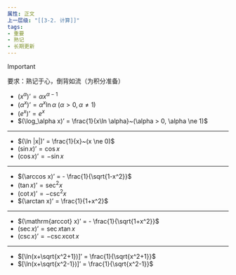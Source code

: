 ```yaml
---
属性: 正文
上一层级: "[[3-2. 计算]]"
tags:
- 重要
- 熟记
- 长期更新
---
```


> [!important] 
> 
> 要求：熟记于心，倒背如流（为积分准备）

- $(x^\alpha)’ = \alpha x^{\alpha - 1}$
- $(\alpha^x)’ = \alpha^x \ln \alpha~(\alpha > 0, \alpha \ne 1)$
- $(e^x)’ = e^x$
- $(\log_\alpha x)’ = \frac{1}{x\ln \alpha}~(\alpha > 0, \alpha \ne 1)$

---

- $(\ln |x|)’ = \frac{1}{x}~(x \ne 0)$
- $(\sin x)’ = \cos x$
- $(\cos x)’ = -\sin x$

---

- $(\arccos x)’ = - \frac{1}{\sqrt{1-x^2}}$
- $(\tan x)’ = \sec^2 x$
- $(\cot x)’ = -\csc^2 x$
- $(\arctan x)’ = \frac{1}{1+x^2}$

---

- $(\mathrm{arccot} x)’ = - \frac{1}{\sqrt{1+x^2}}$
- $(\sec x)’ = \sec x \tan x$
- $(\csc x)’ = -\csc x \cot x$

---

- $[\ln(x+\sqrt{x^2+1})]’ = \frac{1}{\sqrt{x^2+1}}$
- $[\ln(x+\sqrt{x^2-1})]’ = \frac{1}{\sqrt{x^2-1}}$